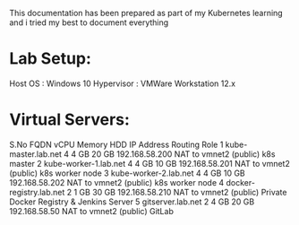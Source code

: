 This documentation has been prepared as part of my Kubernetes learning and i tried my best to document everything 

# Lab Setup:

Host OS : Windows 10 
Hypervisor : VMWare Workstation 12.x
# Virtual Servers:
S.No	FQDN	vCPU 	Memory	HDD	IP Address	Routing	Role
1	kube-master.lab.net	4	4 GB	20 GB	192.168.58.200	NAT to vmnet2 (public)	k8s master
2	kube-worker-1.lab.net	4	4 GB	10 GB	192.168.58.201	NAT to vmnet2 (public)	k8s worker node
3	kube-worker-2.lab.net	4	4 GB	10 GB	192.168.58.202	NAT to vmnet2 (public)	k8s worker node
4	docker-registry.lab.net	2	1 GB	30 GB	192.168.58.210	NAT to vmnet2 (public)	Private Docker Registry & Jenkins Server
5	gitserver.lab.net	2	4 GB	20 GB	192.168.58.50	NAT to vmnet2 (public)	GitLab
